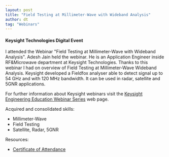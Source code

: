 ```yaml
---
layout: post
title: "Field Testing at Millimeter-Wave with Wideband Analysis"
author: dt
tag: "Webinars"
---
```

#### Keysight Technologies Digital Event

I attended the Webinar "Field Testing at Millimeter-Wave with Wideband Analysis". Adesh Jain held the webinar. He is an Application Engineer inside RF&Microwave department at Keysight Technologies.
Thanks to this webinar I had on overview of Field Testing at Millimeter-Wave Wideband Analysis. Keysight developed a Fieldfox analyser able to detect signal up to 54 GHz and with 120 MHz bandwidth. It can be used in radar, satellite and 5GNR applications.

<!-- your comment
<img src="/assets/img/2021-07-07-webinar-keysight-fieldtesting.jpg" class="img-fluid" alt="webinar-keysight-wifi6">  -->

For further information about Keysight webinars visit the [Keysight Engineering Education Webinar Series](https://www.keysight.com/it/en/events/europe-middleeast-africa-india/webinars.html?partnerref=ON24referral) web page.

Acquired and consolidated skills:
* Millimeter-Wave
* Field Testing
* Satellite, Radar, 5GNR

Resources:
* [Certificate of Attendance](/assets/pdf/2021-07-07-webinar-keysight-fieldtesting.pdf)